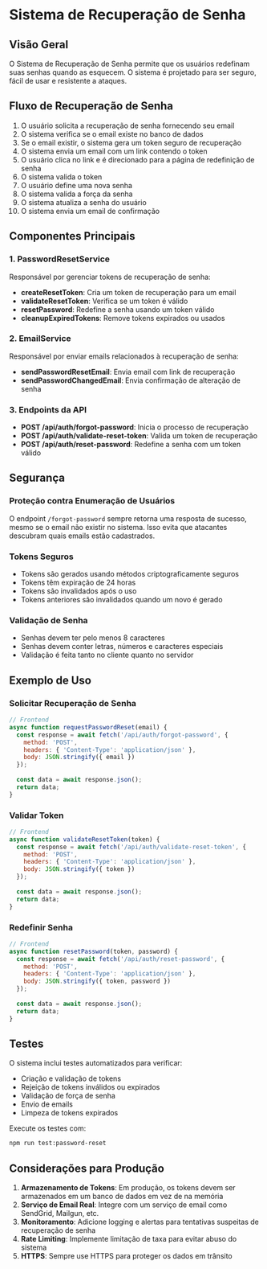 # Sistema de Recuperação de Senha

## Visão Geral

O Sistema de Recuperação de Senha permite que os usuários redefinam suas senhas quando as esquecem. O sistema é projetado para ser seguro, fácil de usar e resistente a ataques.

## Fluxo de Recuperação de Senha

1. O usuário solicita a recuperação de senha fornecendo seu email
2. O sistema verifica se o email existe no banco de dados
3. Se o email existir, o sistema gera um token seguro de recuperação
4. O sistema envia um email com um link contendo o token
5. O usuário clica no link e é direcionado para a página de redefinição de senha
6. O sistema valida o token
7. O usuário define uma nova senha
8. O sistema valida a força da senha
9. O sistema atualiza a senha do usuário
10. O sistema envia um email de confirmação

## Componentes Principais

### 1. PasswordResetService

Responsável por gerenciar tokens de recuperação de senha:

- **createResetToken**: Cria um token de recuperação para um email
- **validateResetToken**: Verifica se um token é válido
- **resetPassword**: Redefine a senha usando um token válido
- **cleanupExpiredTokens**: Remove tokens expirados ou usados

### 2. EmailService

Responsável por enviar emails relacionados à recuperação de senha:

- **sendPasswordResetEmail**: Envia email com link de recuperação
- **sendPasswordChangedEmail**: Envia confirmação de alteração de senha

### 3. Endpoints da API

- **POST /api/auth/forgot-password**: Inicia o processo de recuperação
- **POST /api/auth/validate-reset-token**: Valida um token de recuperação
- **POST /api/auth/reset-password**: Redefine a senha com um token válido

## Segurança

### Proteção contra Enumeração de Usuários

O endpoint `/forgot-password` sempre retorna uma resposta de sucesso, mesmo se o email não existir no sistema. Isso evita que atacantes descubram quais emails estão cadastrados.

### Tokens Seguros

- Tokens são gerados usando métodos criptograficamente seguros
- Tokens têm expiração de 24 horas
- Tokens são invalidados após o uso
- Tokens anteriores são invalidados quando um novo é gerado

### Validação de Senha

- Senhas devem ter pelo menos 8 caracteres
- Senhas devem conter letras, números e caracteres especiais
- Validação é feita tanto no cliente quanto no servidor

## Exemplo de Uso

### Solicitar Recuperação de Senha

```javascript
// Frontend
async function requestPasswordReset(email) {
  const response = await fetch('/api/auth/forgot-password', {
    method: 'POST',
    headers: { 'Content-Type': 'application/json' },
    body: JSON.stringify({ email })
  });
  
  const data = await response.json();
  return data;
}
```

### Validar Token

```javascript
// Frontend
async function validateResetToken(token) {
  const response = await fetch('/api/auth/validate-reset-token', {
    method: 'POST',
    headers: { 'Content-Type': 'application/json' },
    body: JSON.stringify({ token })
  });
  
  const data = await response.json();
  return data;
}
```

### Redefinir Senha

```javascript
// Frontend
async function resetPassword(token, password) {
  const response = await fetch('/api/auth/reset-password', {
    method: 'POST',
    headers: { 'Content-Type': 'application/json' },
    body: JSON.stringify({ token, password })
  });
  
  const data = await response.json();
  return data;
}
```

## Testes

O sistema inclui testes automatizados para verificar:

- Criação e validação de tokens
- Rejeição de tokens inválidos ou expirados
- Validação de força de senha
- Envio de emails
- Limpeza de tokens expirados

Execute os testes com:

```bash
npm run test:password-reset
```

## Considerações para Produção

1. **Armazenamento de Tokens**: Em produção, os tokens devem ser armazenados em um banco de dados em vez de na memória
2. **Serviço de Email Real**: Integre com um serviço de email como SendGrid, Mailgun, etc.
3. **Monitoramento**: Adicione logging e alertas para tentativas suspeitas de recuperação de senha
4. **Rate Limiting**: Implemente limitação de taxa para evitar abuso do sistema
5. **HTTPS**: Sempre use HTTPS para proteger os dados em trânsito
